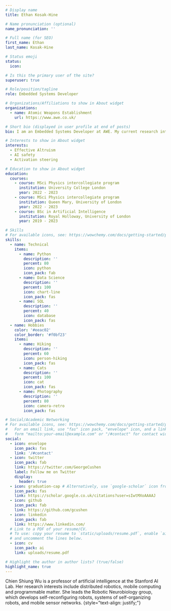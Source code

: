 ```yaml
---
# Display name
title: Ethan Kosak-Hine

# Name pronunciation (optional)
name_pronunciation: ''

# Full name (for SEO)
first_name: Ethan
last_name: Kosak-Hine

# Status emoji
status:
  icon: 

# Is this the primary user of the site?
superuser: true

# Role/position/tagline
role: Embedded Systems Developer

# Organizations/Affiliations to show in About widget
organizations:
  - name: Atomic Weapons Establishment
    url: https://www.awe.co.uk/

# Short bio (displayed in user profile at end of posts)
bio: I am an Embedded Systems Developer at AWE. My current research interests focus on how to align powerful AI systems with our values. I'm currently working on a Supervised Program on Alignment Research (SPAR) project, where I'm working on trying to better understand sycophancy in LLMs.

# Interests to show in About widget
interests:
  - Effective Altruism
  - AI safety
  - Activation steering

# Education to show in About widget
education:
  courses:
    - course: MSci Physics intercollegiate program
      institution: University College London
      year: 2022 - 2023
    - course: MSci Physics intercollegiate program
      institution: Queen Mary, University of London
      year: 2022 - 2023
    - course: BSc in Artificial Intelligence
      institution: Royal Holloway, University of London
      year: 2019 - 2023

# Skills
# For available icons, see: https://wowchemy.com/docs/getting-started/page-builder/#icons
skills:
  - name: Technical
    items:
      - name: Python
        description: ''
        percent: 80
        icon: python
        icon_pack: fab
      - name: Data Science
        description: ''
        percent: 100
        icon: chart-line
        icon_pack: fas
      - name: SQL
        description: ''
        percent: 40
        icon: database
        icon_pack: fas
  - name: Hobbies
    color: '#eeac02'
    color_border: '#f0bf23'
    items:
      - name: Hiking
        description: ''
        percent: 60
        icon: person-hiking
        icon_pack: fas
      - name: Cats
        description: ''
        percent: 100
        icon: cat
        icon_pack: fas
      - name: Photography
        description: ''
        percent: 80
        icon: camera-retro
        icon_pack: fas

# Social/Academic Networking
# For available icons, see: https://wowchemy.com/docs/getting-started/page-builder/#icons
#   For an email link, use "fas" icon pack, "envelope" icon, and a link in the
#   form "mailto:your-email@example.com" or "/#contact" for contact widget.
social:
  - icon: envelope
    icon_pack: fas
    link: '/#contact'
  - icon: twitter
    icon_pack: fab
    link: https://twitter.com/GeorgeCushen
    label: Follow me on Twitter
    display:
      header: true
  - icon: graduation-cap # Alternatively, use `google-scholar` icon from `ai` icon pack
    icon_pack: fas
    link: https://scholar.google.co.uk/citations?user=sIwtMXoAAAAJ
  - icon: github
    icon_pack: fab
    link: https://github.com/gcushen
  - icon: linkedin
    icon_pack: fab
    link: https://www.linkedin.com/
  # Link to a PDF of your resume/CV.
  # To use: copy your resume to `static/uploads/resume.pdf`, enable `ai` icons in `params.yaml`,
  # and uncomment the lines below.
  - icon: cv
    icon_pack: ai
    link: uploads/resume.pdf

# Highlight the author in author lists? (true/false)
highlight_name: true
---
```


Chien Shiung Wu is a professor of artificial intelligence at the Stanford AI Lab. Her research interests include distributed robotics, mobile computing and programmable matter. She leads the Robotic Neurobiology group, which develops self-reconfiguring robots, systems of self-organizing robots, and mobile sensor networks.
{style="text-align: justify;"}
